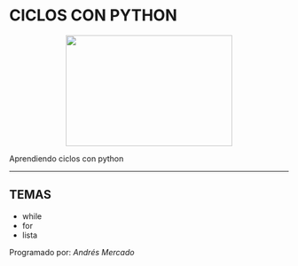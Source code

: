 # CICLOS CON PYTHON

<p align="center">
  <img src="https://gcdn.lanetaneta.com/wp-content/uploads/2022/02/Itachi-de-Naruto-es-mas-poderoso-que-nunca-en-Epic-780x470.jpg" width="300" height="200" />
</p>

<p>
  Aprendiendo ciclos con python
</p>

***
## TEMAS
- while
- for
- lista

Programado por: _Andrés Mercado_
